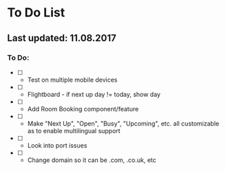 # To Do List
## Last updated: 11.08.2017

### To Do:
* [ ] - Test on multiple mobile devices
* [ ] - Flightboard - if next up day != today, show day
* [ ] - Add Room Booking component/feature
* [ ] - Make "Next Up", "Open", "Busy", "Upcoming", etc. all customizable as to enable multilingual support
* [ ] - Look into port issues
* [ ] - Change domain so it can be .com, .co.uk, etc
